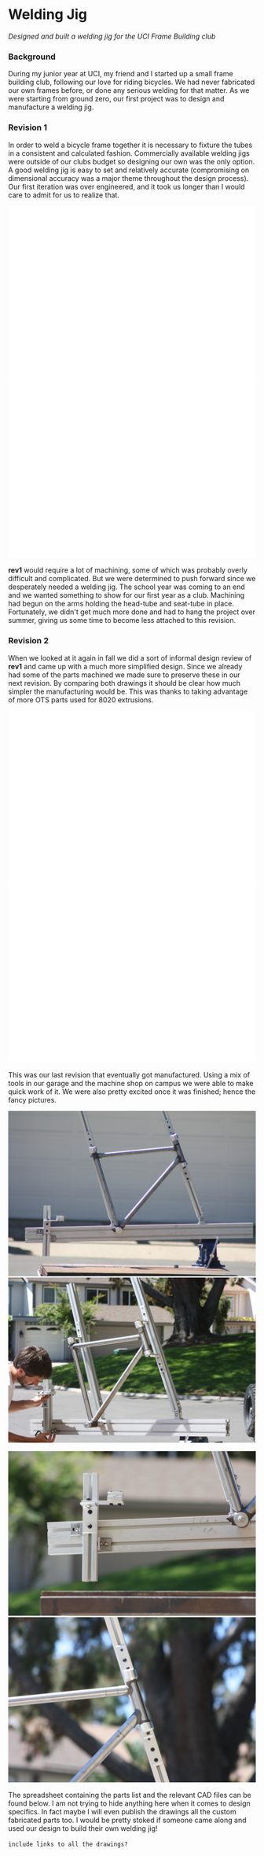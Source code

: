 # Welding Jig

*Designed and built a welding jig for the UCI Frame Building club*

### Background

During my junior year at UCI, my friend and I started up a small frame building club, following our love for riding bicycles. 
We had never fabricated our own frames before, or done any serious welding for that matter. As we were starting from ground zero,
our first project was to design and manufacture a welding jig.

### Revision 1

In order to weld a bicycle frame together it is necessary to fixture the tubes in a consistent and calculated fashion.
Commercially available welding jigs were outside of our clubs budget so designing our own was the only option. A good
welding jig is easy to set and relatively accurate (compromising on dimensional accuracy was a major theme throughout the 
design process). Our first iteration was over engineered, and it took us longer than I would care to admit for us to realize that.

<p class="img_row" align="center">
  <img class="img_2row" alt="front" src=".\media\portfolio\welding_jig\rev1_front.svg"/>
  <img class="img_2row" alt="isometric" src=".\media\portfolio\welding_jig\rev1_iso.svg"/>
</p>

**rev1** would require a lot of machining, some of which was probably overly difficult and complicated. But we were determined to push
forward since we desperately needed a welding jig. The school year was coming to an end and we wanted something to show for our first year 
as a club. Machining had begun on the arms holding the head-tube and seat-tube in place. Fortunately, we didn't get much more done and had 
to hang the project over summer, giving us some time to become less attached to this revision.

### Revision 2

When we looked at it again in fall we did a sort of informal design review of **rev1** and came up with a much more simplified design. Since we already had 
some of the parts machined we made sure to preserve these in our next revision. By comparing both drawings it should be clear how much
simpler the manufacturing would be. This was thanks to taking advantage of more OTS parts used for 8020 extrusions.

<p class="img_row" align="center">
  <img class="img_2row" alt="front" src=".\media\portfolio\welding_jig\rev2_front.svg"/>
  <img class="img_2row" alt="isometric" src=".\media\portfolio\welding_jig\rev2_iso.svg"/>
</p>

This was our last revision that eventually got manufactured. Using a mix of tools in our garage and the machine shop on campus we were 
able to make quick work of it. We were also pretty excited once it was finished; hence the fancy pictures.

<p class="img_row" align="center">
  <img class="img_2row" alt="front" src=".\media\portfolio\welding_jig\full.jpg"/>
  <img class="img_2row" alt="isometric" src=".\media\portfolio\welding_jig\meching.jpg"/>
</p>

<p class="img_row" align="center">
  <img class="img_2row" alt="front" src=".\media\portfolio\welding_jig\rear_axle.jpg"/>
  <img class="img_2row" alt="isometric" src=".\media\portfolio\welding_jig\headshot.jpg"/>
</p>

The spreadsheet containing the parts list and the relevant CAD files can be found below. I am not trying to hide anything here when it 
comes to design specifics. In fact maybe I will even publish the drawings all the custom fabricated parts too. I would be pretty stoked
if someone came along and used our design to build their own welding jig!

`include links to all the drawings?`

